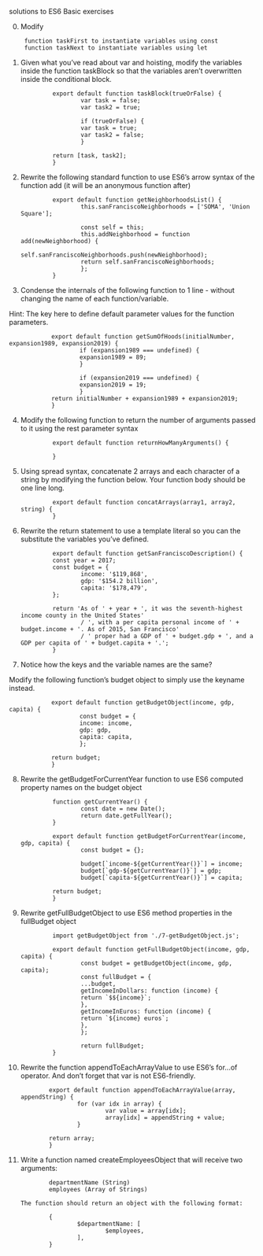 solutions to ES6 Basic exercises

0. Modify

        function taskFirst to instantiate variables using const
        function taskNext to instantiate variables using let

1. Given what you’ve read about var and hoisting, modify the variables inside the function taskBlock so that the variables aren’t overwritten inside the conditional block.

                export default function taskBlock(trueOrFalse) {
                        var task = false;
                        var task2 = true;

                        if (trueOrFalse) {
                        var task = true;
                        var task2 = false;
                        }

                return [task, task2];
                }

2. Rewrite the following standard function to use ES6’s arrow syntax of the function add (it will be an anonymous function after)

                export default function getNeighborhoodsList() {
                        this.sanFranciscoNeighborhoods = ['SOMA', 'Union Square'];

                        const self = this;
                        this.addNeighborhood = function add(newNeighborhood) {
                        self.sanFranciscoNeighborhoods.push(newNeighborhood);
                        return self.sanFranciscoNeighborhoods;
                        };
                }

3. Condense the internals of the following function to 1 line - without changing the name of each function/variable.

Hint: The key here to define default parameter values for the function parameters.

                export default function getSumOfHoods(initialNumber, expansion1989, expansion2019) {
                        if (expansion1989 === undefined) {
                        expansion1989 = 89;
                        }

                        if (expansion2019 === undefined) {
                        expansion2019 = 19;
                        }
                return initialNumber + expansion1989 + expansion2019;
                }

4. Modify the following function to return the number of arguments passed to it using the rest parameter syntax

                export default function returnHowManyArguments() {

                }

5. Using spread syntax, concatenate 2 arrays and each character of a string by modifying the function below. Your function body should be one line long.

                export default function concatArrays(array1, array2, string) {
                }

6. Rewrite the return statement to use a template literal so you can the substitute the variables you’ve defined.

                export default function getSanFranciscoDescription() {
                const year = 2017;
                const budget = {
                        income: '$119,868',
                        gdp: '$154.2 billion',
                        capita: '$178,479',
                };

                return 'As of ' + year + ', it was the seventh-highest income county in the United States'
                        / ', with a per capita personal income of ' + budget.income + '. As of 2015, San Francisco'
                        / ' proper had a GDP of ' + budget.gdp + ', and a GDP per capita of ' + budget.capita + '.';
                }

7. Notice how the keys and the variable names are the same?

Modify the following function’s budget object to simply use the keyname instead.

                export default function getBudgetObject(income, gdp, capita) {
                        const budget = {
                        income: income,
                        gdp: gdp,
                        capita: capita,
                        };

                return budget;
                }

8. Rewrite the getBudgetForCurrentYear function to use ES6 computed property names on the budget object

                function getCurrentYear() {
                        const date = new Date();
                        return date.getFullYear();
                }

                export default function getBudgetForCurrentYear(income, gdp, capita) {
                        const budget = {};

                        budget[`income-${getCurrentYear()}`] = income;
                        budget[`gdp-${getCurrentYear()}`] = gdp;
                        budget[`capita-${getCurrentYear()}`] = capita;

                return budget;
                }

9. Rewrite getFullBudgetObject to use ES6 method properties in the fullBudget object

                import getBudgetObject from './7-getBudgetObject.js';

                export default function getFullBudgetObject(income, gdp, capita) {
                        const budget = getBudgetObject(income, gdp, capita);
                        const fullBudget = {
                        ...budget,
                        getIncomeInDollars: function (income) {
                        return `$${income}`;
                        },
                        getIncomeInEuros: function (income) {
                        return `${income} euros`;
                        },
                        };

                        return fullBudget;
                }

10. Rewrite the function appendToEachArrayValue to use ES6’s for...of operator. And don’t forget that var is not ES6-friendly.

                export default function appendToEachArrayValue(array, appendString) {
                        for (var idx in array) {
                                var value = array[idx];
                                array[idx] = appendString + value;
                        }

                return array;
                }

11. Write a function named createEmployeesObject that will receive two arguments:

                departmentName (String)
                employees (Array of Strings)

        The function should return an object with the following format:

                {
                        $departmentName: [
                                $employees,
                        ],
                }
